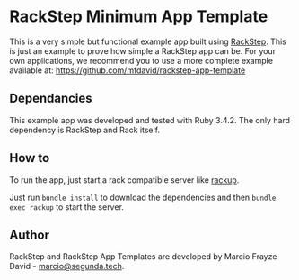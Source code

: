 # RackStep Minimum App Template

This is a very simple but functional example app built using [RackStep](https://github.com/mfdavid/rackstep). This is
just an example to prove how simple a RackStep app can be. For your own
applications, we recommend you to use a more complete example available at: https://github.com/mfdavid/rackstep-app-template


## Dependancies

This example app was developed and tested with Ruby 3.4.2. The only hard
dependency is RackStep and Rack itself.


## How to

To run the app, just start a rack compatible server like [rackup](https://github.com/rack/rackup).

Just run `bundle install` to download the dependencies and then `bundle exec rackup` to start the server.

## Author

RackStep and RackStep App Templates are developed by Marcio Frayze David -
marcio@segunda.tech.
